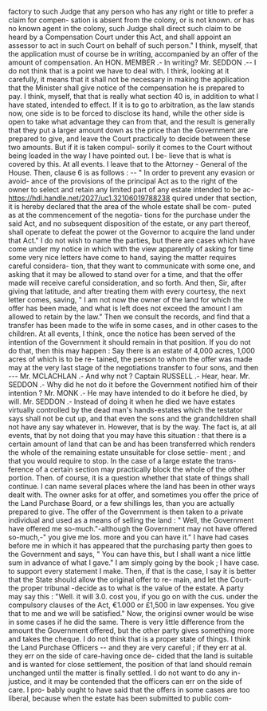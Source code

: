 factory to such Judge that any person who has any right or title to prefer a claim for compen- sation is absent from the colony, or is not known. or has no known agent in the colony, such Judge shall direct such claim to be heard by a Compensation Court under this Act, and shall appoint an assessor to act in such Court on behalf of such person." I think, myself, that the application must of course be in writing, accompanied by an offer of the amount of compensation. An HON. MEMBER .- In writing? Mr. SEDDON .-- I do not think that is a point we have to deal with. I think, looking at it carefully, it means that it shall not be necessary in making the application that the Minister shall give notice of the compensation he is prepared to pay. I think, myself, that that is really what section 40 is, in addition to what I have stated, intended to effect. If it is to go to arbitration, as the law stands now, one side is to be forced to disclose its hand, while the other side is open to take what advantage they can from that, and the result is generally that they put a larger amount down as the price than the Government are prepared to give, and leave the Court practically to decide between these two amounts. But if it is taken compul- sorily it comes to the Court without being loaded in the way I have pointed out. I be- lieve that is what is covered by this. At all events. I leave that to the Attorney - General of the House. Then, clause 6 is as follows : -- " In order to prevent any evasion or avoid- ance of the provisions of the principal Act as to the right of the owner to select and retain any limited part of any estate intended to be ac- https://hdl.handle.net/2027/uc1.32106019788238 quired under that section, it is hereby declared that the area of the whole estate shall be com- puted as at the commencement of the negotia- tions for the purchase under the said Act, and no subsequent disposition of the estate, or any part thereof, shall operate to defeat the power ot the Governor to acquire the land under that Act." I do not wish to name the parties, but there are cases which have come under my notice in which with the view apparently of asking for time some very nice letters have come to hand, saying the matter requires careful considera- tion, that they want to communicate with some one, and asking that it may be allowed to stand over for a time, and that the offer made will receive careful consideration, and so forth. And then, Sir, after giving that latitude, and after treating them with every courtesy, the next letter comes, saving, " I am not now the owner of the land for which the offer has been made, and what is left does not exceed the amount I am allowed to retain by the law." Then we consult the records, and find that a transfer has been made to the wife in some cases, and in other cases to the children. At all events, I think, once the notice has been served of the intention of the Government it should remain in that position. If you do not do that, then this may happen : Say there is an estate of 4,000 acres, 1,000 acres of which is to be re- tained, the person to whom the offer was made may at the very last stage of the negotiations transfer to four sons, and then --- Mr. MCLACHLAN .- And why not ? Captain RUSSELL .- Hear, hear. Mr. SEDDON .- Why did he not do it before the Government notified him of their intention ? Mr. MONK .- He may have intended to do it before he died, by will. Mr. SEDDON .- Instead of doing it when he died we have estates virtually controlled by the dead man's hands-estates which the testator says shall not be cut up, and that even the sons and the grandchildren shall not have any say whatever in. However, that is by the way. The fact is, at all events, that by not doing that you may have this situation : that there is a certain amount of land that can be and has been transferred which renders the whole of the remaining estate unsuitable for close settie- ment ; and that you would require to stop. In the case of a large estate the trans- ference of a certain section may practically block the whole of the other portion. Then. of course, it is a question whether that state of things shall continue. I can name several places where the land has been in other ways dealt with. The owner asks for at offer, and sometimes you offer the price of the Land Purchase Board, or a few shillings les, than you are actually prepared to give. The offer of the Government is then taken to a private individual and used as a means of selling the land : " Well, the Government have offered me so-much."-although the Government may not have offered so-much,-" you give me los. more and you can have it." I have had cases before me in which it has appeared that the purchasing party then goes to the Government and says, " You can have this, but I shall want a nice little sum in advance of what I gave." I am simply going by the book ; I have case. to support every statement I make. Then, if that is the case, I say it is better that the State should allow the original offer to re- main, and let the Court-the proper tribunal -decide as to what is the value of the estate. A party may say this : "Well. it will 3.0. cost you, if you go on with the cus. under the compulsory clauses of the Act, €1.000 or £1,500 in law expenses. You give that to me and we will be satisfied." Now, the originsi owner would be wise in some cases if he did the same. There is very little difference from the amount the Government offered, but the other party gives something more and takes the cheque. I do not think that is a proper state of things. I think the Land Purchase Officers -- and they are very careful ; if they err at al. they err on the side of care-having once de- cided that the land is suitable and is wanted for close settlement, the position of that land should remain unchanged until the matter is finally settled. I do not want to do any in- justice, and it may be contended that the officers can err on the side of care. I pro- bably ought to have said that the offers in some cases are too liberal, because when the estate has been submitted to public com- 